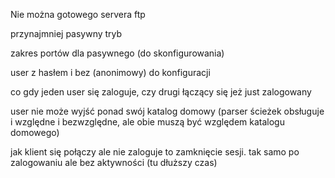 Nie można gotowego servera ftp

przynajmniej pasywny tryb

zakres portów dla pasywnego (do skonfigurowania)

user z hasłem i bez (anonimowy) do konfiguracji

co gdy jeden user się zaloguje, czy drugi łączący się jeż just zalogowany

user nie może wyjść ponad swój katalog domowy (parser ścieżek obsługuje i względne i bezwzględne, ale obie muszą być względem katalogu domowego)

jak klient się połączy ale nie zaloguje to zamknięcie sesji.
tak samo po zalogowaniu ale bez aktywności (tu dłuższy czas)
